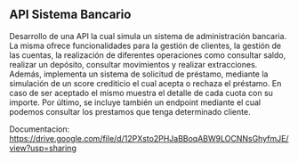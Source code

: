 ## API Sistema Bancario

Desarrollo de una API la cual simula un sistema de administración bancaria. La misma ofrece funcionalidades para la gestión de clientes, la gestión de las cuentas, la realización de diferentes operaciones como consultar saldo, realizar un depósito, consultar movimientos y realizar extracciones. Además, implementa un sistema de solicitud de préstamo, mediante la simulación de un score crediticio el cual acepta o rechaza el préstamo. En caso de ser aceptado el mismo muestra el detalle de cada cuota con su importe. Por último, se incluye también un endpoint mediante el cual podemos consultar los prestamos que tenga determinado cliente.

Documentacion: https://drive.google.com/file/d/12PXsto2PHJaBBoqABW9LOCNNsGhyfmJE/view?usp=sharing
